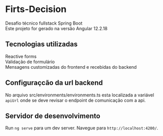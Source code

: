 
# Firts-Decision
Desafio técnico fullstack Spring Boot
<br>
Este projeto for gerado na versão Angular 12.2.18

## Tecnologias utilizadas
Reactive forms
<br>
Validação de formulário
<br>
Mensagens customizadas do frontend e recebidas do backend

## Configuraçcão da url backend
No arquivo src/environments/environments.ts esta localizada a variável `apiUrl` onde se deve revisar o endpoint de comunicação com a api.
<br>

## Servidor de desenvolvimento

Run `ng serve` para um dev server. Navegue para `http://localhost:4200/`.
